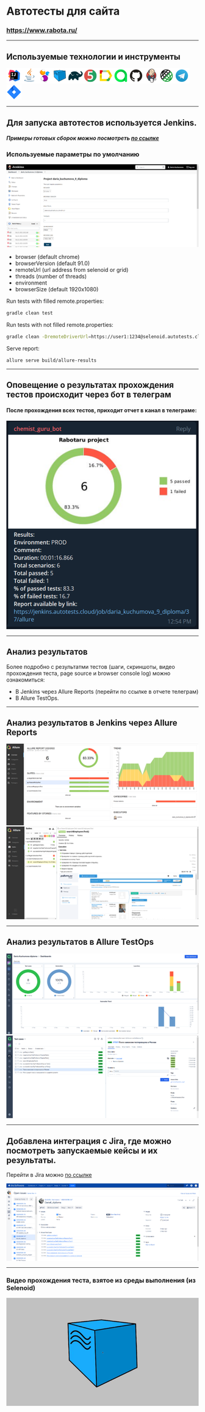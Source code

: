 # Автотесты для сайта
### https://www.rabota.ru/

___
## Используемые технологии и инструменты
![Intelij_IDEA](img/icons/Intelij_IDEA.png)![Java](img/icons/Java.png)![Selenide](img/icons/Selenide.png)![Selenoid](img/icons/Selenoid.png)![Gradle](img/icons/Gradle.png)![JUnit5](img/icons/JUnit5.png)![Allure Report](img/icons/Allure_Report.png)![AllureTestOps](img/icons/AllureTestOps.png)![Github](img/icons/Github.png)![Jenkins](img/icons/Jenkins.png)![Rest-Assured](img/icons/Rest-Assured.png)![Telegram](img/icons/Telegram.png)![Jira](img/icons/Jira.png)
___

## Для запуска автотестов используется Jenkins.

##### Примеры готовых сборок можно посмотреть [по ссылке](https://jenkins.autotests.cloud/job/daria_kuchumova_9_diploma/)

### Используемые параметры по умолчанию

![Jenkins](./img/Jenkins.png)

* browser (default chrome)
* browserVersion (default 91.0)
* remoteUrl (url address from selenoid or grid)
* threads (number of threads)
* environment
* browserSize (default 1920x1080)

Run tests with filled remote.properties:

```bash
gradle clean test
```

Run tests with not filled remote.properties:

```bash
gradle clean -DremoteDriverUrl=https://user1:1234@selenoid.autotests.cloud/wd/hub/ -DvideoStorage=https://selenoid.autotests.cloud/video/ -Dthreads=1 test
```

Serve report:

```bash
allure serve build/allure-results
```

___
## Оповещение о результатах прохождения тестов происходит через бот в телеграм

#### После прохождения всех тестов, приходит отчет в канал в телеграме:
![Telegram](img/Telegrambot.png)

___

## Анализ результатов

Более подробно с результатми тестов (шаги, скриншоты, видео прохождения теста, page source и browser console log) можно ознакомиться:
* В Jenkins через Allure Reports (перейти по ссылке в отчете телеграм)
* В Allure TestOps.
___

## Анализ результатов в Jenkins через Allure Reports
![Allure](img/AllureReport.png)
![Allure](img/AllureReport2.png)
___

## Анализ результатов в Allure TestOps

![Allure TestOps](./img/AllureTestOps1.png)
![Allure TestOps](./img/AllureTestOps2.png)

---
## Добавлена интеграция с Jira, где можно посмотреть запускаемые кейсы и их результаты.

Перейти в Jira можно [по ссылке](https://jira.autotests.cloud/projects/HOMEWORK/issues/HOMEWORK-347?filter=allopenissues)

![Jira](./img/jira.png)

---


### Видео прохождения теста, взятое из среды выполнения (из Selenoid)

![video](./img/Video.gif)